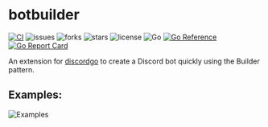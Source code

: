 # botbuilder
[![CI](https://github.com/TaeKwonZeus/botbuilder/actions/workflows/ci.yml/badge.svg)](https://github.com/TaeKwonZeus/botbuilder/actions/workflows/ci.yml)
![issues](https://img.shields.io/github/issues/TaeKwonZeus/botbuilder?logo=github)
![forks](https://img.shields.io/github/forks/TaeKwonZeus/botbuilder?logo=github)
![stars](https://img.shields.io/github/stars/TaeKwonZeus/botbuilder?logo=github)
![license](https://img.shields.io/github/license/TaeKwonZeus/botbuilder)
![Go](https://img.shields.io/github/go-mod/go-version/TaeKwonZeus/botbuilder)
[![Go Reference](https://pkg.go.dev/badge/github.com/taekwonzeus/botbuilder.svg)](https://pkg.go.dev/github.com/taekwonzeus/botbuilder)
[![Go Report Card](https://goreportcard.com/badge/github.com/TaeKwonZeus/botbuilder)](https://goreportcard.com/report/github.com/TaeKwonZeus/botbuilder)

An extension for [discordgo](https://github.com/bwmarrin/discordgo) to create a Discord bot quickly using the Builder pattern.

## Examples:
![Examples](https://github.com/TaeKwonZeus/botbuilder/tree/master/examples)
